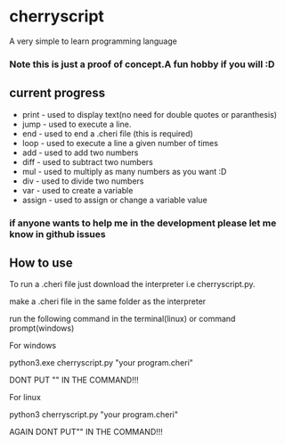 # cherryscript
A very simple to learn programming language
### Note this is just a proof of concept.A fun hobby if you will :D
## current progress
* print - used to display text(no need for double quotes or paranthesis)
* jump - used to execute a line.
* end - used to end a .cheri file (this is required)
* loop - used to execute a line a given number of times
* add - used to add two numbers
* diff - used to subtract two numbers
* mul - used to multiply as many numbers as you want :D
* div - used to divide two numbers
* var - used to create a variable
* assign - used to assign or change a variable value

 ### if anyone wants to help me in the development please let me know in github issues
## How to use
<p>To run a .cheri file just download the interpreter i.e cherryscript.py.
<p>make a .cheri file in the same folder as the interpreter
<p>run the following command in the terminal(linux) or command prompt(windows)
<p>For windows
<p>python3.exe cherryscript.py "your program.cheri"
<p>DONT PUT "" IN THE COMMAND!!!

<p>For linux
<p>python3 cherryscript.py "your program.cheri"
<p>AGAIN DONT PUT"" IN THE COMMAND!!!

